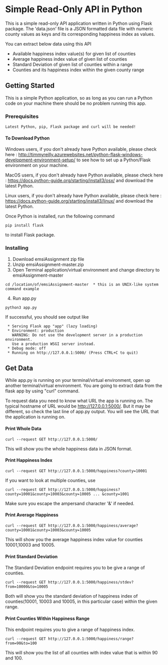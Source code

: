 # Simple Read-Only API in Python

This is a simple read-only API application written in Python using Flask package.
The 'data.json' file is a JSON formatted data file with numeric county values as keys and its corresponding happiness index as values.

You can extract below data using this API
- Available happiness index value(s) for given list of counties
- Average happiness index value of given list of counties
- Standard Deviation of given list of counties within a range
- Counties and its happiness index within the given county range

## Getting Started

This is a simple Python application, so as long as you can run a Python code on your machine there should be no problem running this app.

### Prerequisites

```
Latest Python, pip, Flask package and curl will be needed!
```

#### To Download Python

Windows users, if you don't already have Python available, please check here : http://timmyreilly.azurewebsites.net/python-flask-windows-development-environment-setup/ to see how to set up a Python/Flask environment on your machine.

MacOS users, if you don't already have Python available, please check here : https://docs.python-guide.org/starting/install3/osx/ and download the latest Python.

Linux users, if you don't already have Python available, please check here : https://docs.python-guide.org/starting/install3/linux/ and download the latest Python.

Once Python is installed, run the following command

```
pip install flask
```
to install Flask package.


### Installing
1. Download emsiAssignment zip file 
2. Unzip emsiAssignment-master.zip
3. Open Terminal application/virtual environment and change directory to emsiAssignment-master
```
cd /location/of/emsiAssignment-master  * this is an UNIX-like system command example
```

4. Run app.py

```
python3 app.py
```
If successful, you should see output like

```
 * Serving Flask app "app" (lazy loading)
 * Environment: production
   WARNING: Do not use the development server in a production environment.
   Use a production WSGI server instead.
 * Debug mode: off
 * Running on http://127.0.0.1:5000/ (Press CTRL+C to quit)
```

## Get Data

While app.py is running on your terminal/virtual environment, open up another terminal/virtual environment. You are going to extract data from the flask app by using "curl" command.

To request data you need to know what URL the app is running on. The typical hostname of URL would be http://127.0.0.1:5000/. But it may be different, so check the last line of app.py output. You will see the URL that the application is running on. 

#### Print Whole Data

```
curl --request GET http://127.0.0.1:5000/
```
This will show you the whole happiness data in JSON format.

#### Print Happiness Index
```
curl --request GET http://127.0.0.1:5000/happiness?county=10001
```
If you want to look at multiple counties, use
```
curl --request GET http://127.0.0.1:5000/happiness?county=10001&county=10003&county=10005 ... &county=1001
```
Make sure you escape the ampersand character '&' if needed.

#### Print Average Happiness
```
curl --request GET http://127.0.0.1:5000/happiness/average?county=10001&county=10003&county=10005
```
This will show you the average happiness index value for counties 10001,10003 and 10005.

#### Print Standard Deviation

The Standard Deviation endpoint requires you to be give a range of counties.
```
curl --request GET http://127.0.0.1:5000/happiness/stdev?from=10000&to=10005
```
Both will show you the standard deviation of happiness index of counties(10001, 10003 and 10005, in this particular case) within the given range.

#### Print Counties Within Happiness Range

This endpoint requires you to give a range of happiness index.
```
curl --request GET http://127.0.0.1:5000/happiness/range?from=90&to=100
```
This will show you the list of all counties with index value that is within 90 and 100.


